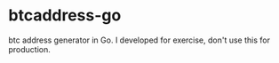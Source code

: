 # btcaddress-go
btc address generator in Go. I developed for exercise, don't use this for production.
